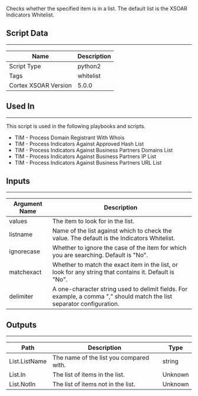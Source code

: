 Checks whether the specified item is in a list. The default list is the XSOAR Indicators Whitelist.

## Script Data

---

| **Name** | **Description** |
| --- | --- |
| Script Type | python2 |
| Tags | whitelist |
| Cortex XSOAR Version | 5.0.0 |

## Used In

---
This script is used in the following playbooks and scripts.

* TIM - Process Domain Registrant With Whois
* TIM - Process Indicators Against Approved Hash List
* TIM - Process Indicators Against Business Partners Domains List
* TIM - Process Indicators Against Business Partners IP List
* TIM - Process Indicators Against Business Partners URL List

## Inputs

---

| **Argument Name** | **Description** |
| --- | --- |
| values | The item to look for in the list. |
| listname | Name of the list against which to check the value. The default is the Indicators Whitelist. |
| ignorecase | Whether to ignore the case of the item for which you are searching. Default is "No". |
| matchexact | Whether to match the exact item in the list, or look for any string that contains it. Default is "No". |
| delimiter | A one-character string used to delimit fields. For example, a comma "," should match the list separator configuration. |

## Outputs

---

| **Path** | **Description** | **Type** |
| --- | --- | --- |
| List.ListName | The name of the list you compared with. | string |
| List.In | The list of items in the list. | Unknown |
| List.NotIn | The list of items not in the list. | Unknown |
